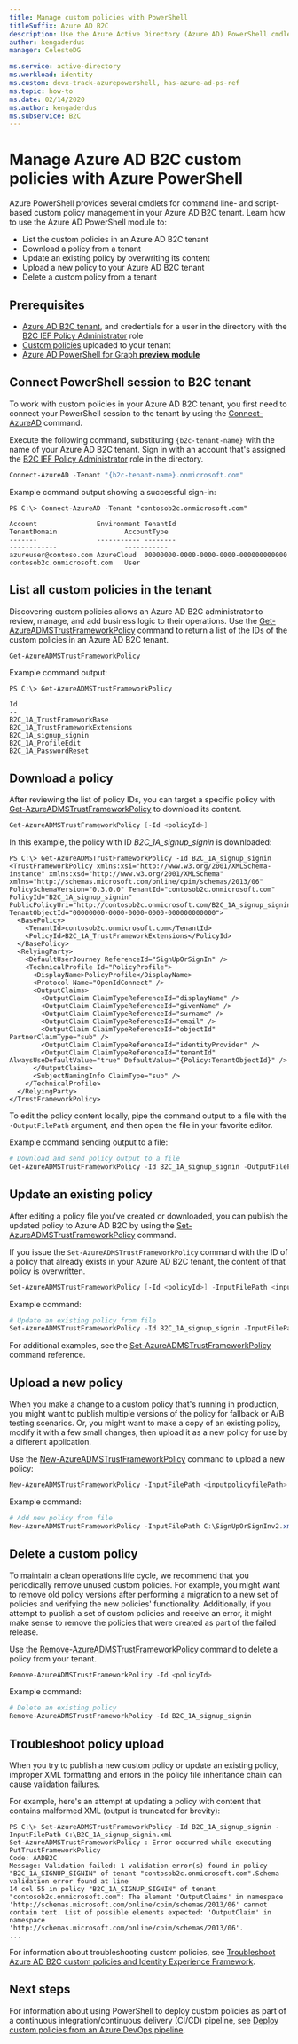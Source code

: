 ```yaml
---
title: Manage custom policies with PowerShell
titleSuffix: Azure AD B2C
description: Use the Azure Active Directory (Azure AD) PowerShell cmdlet for programmatic management of your Azure AD B2C custom policies. Create, read, update, and delete custom policies with PowerShell.
author: kengaderdus
manager: CelesteDG

ms.service: active-directory
ms.workload: identity
ms.custom: devx-track-azurepowershell, has-azure-ad-ps-ref
ms.topic: how-to
ms.date: 02/14/2020
ms.author: kengaderdus
ms.subservice: B2C
---
```


# Manage Azure AD B2C custom policies with Azure PowerShell

Azure PowerShell provides several cmdlets for command line- and script-based custom policy management in your Azure AD B2C tenant. Learn how to use the Azure AD PowerShell module to:

* List the custom policies in an Azure AD B2C tenant
* Download a policy from a tenant
* Update an existing policy by overwriting its content
* Upload a new policy to your Azure AD B2C tenant
* Delete a custom policy from a tenant

## Prerequisites

* [Azure AD B2C tenant](tutorial-create-tenant.md), and credentials for a user in the directory with the [B2C IEF Policy Administrator](../active-directory/roles/permissions-reference.md#b2c-ief-policy-administrator) role
* [Custom policies](tutorial-create-user-flows.md?pivots=b2c-custom-policy) uploaded to your tenant
* [Azure AD PowerShell for Graph **preview module**](/powershell/azure/active-directory/install-adv2)

## Connect PowerShell session to B2C tenant

To work with custom policies in your Azure AD B2C tenant, you first need to connect your PowerShell session to the tenant by using the [Connect-AzureAD][Connect-AzureAD] command.

Execute the following command, substituting `{b2c-tenant-name}` with the name of your Azure AD B2C tenant. Sign in with an account that's assigned the [B2C IEF Policy Administrator](../active-directory/roles/permissions-reference.md#b2c-ief-policy-administrator) role in the directory.

```PowerShell
Connect-AzureAD -Tenant "{b2c-tenant-name}.onmicrosoft.com"
```

Example command output showing a successful sign-in:

```Console
PS C:\> Connect-AzureAD -Tenant "contosob2c.onmicrosoft.com"

Account               Environment TenantId                             TenantDomain                 AccountType
-------               ----------- --------                             ------------                 -----------
azureuser@contoso.com AzureCloud  00000000-0000-0000-0000-000000000000 contosob2c.onmicrosoft.com   User
```

## List all custom policies in the tenant

Discovering custom policies allows an Azure AD B2C administrator to review, manage, and add business logic to their operations. Use the [Get-AzureADMSTrustFrameworkPolicy][Get-AzureADMSTrustFrameworkPolicy] command to return a list of the IDs of the custom policies in an Azure AD B2C tenant.

```PowerShell
Get-AzureADMSTrustFrameworkPolicy
```

Example command output:

```Console
PS C:\> Get-AzureADMSTrustFrameworkPolicy

Id
--
B2C_1A_TrustFrameworkBase
B2C_1A_TrustFrameworkExtensions
B2C_1A_signup_signin
B2C_1A_ProfileEdit
B2C_1A_PasswordReset
```

## Download a policy

After reviewing the list of policy IDs, you can target a specific policy with [Get-AzureADMSTrustFrameworkPolicy][Get-AzureADMSTrustFrameworkPolicy] to download its content.

```PowerShell
Get-AzureADMSTrustFrameworkPolicy [-Id <policyId>]
```

In this example, the policy with ID *B2C_1A_signup_signin* is downloaded:

```Console
PS C:\> Get-AzureADMSTrustFrameworkPolicy -Id B2C_1A_signup_signin
<TrustFrameworkPolicy xmlns:xsi="http://www.w3.org/2001/XMLSchema-instance" xmlns:xsd="http://www.w3.org/2001/XMLSchema" xmlns="http://schemas.microsoft.com/online/cpim/schemas/2013/06" PolicySchemaVersion="0.3.0.0" TenantId="contosob2c.onmicrosoft.com" PolicyId="B2C_1A_signup_signin" PublicPolicyUri="http://contosob2c.onmicrosoft.com/B2C_1A_signup_signin" TenantObjectId="00000000-0000-0000-0000-000000000000">
  <BasePolicy>
    <TenantId>contosob2c.onmicrosoft.com</TenantId>
    <PolicyId>B2C_1A_TrustFrameworkExtensions</PolicyId>
  </BasePolicy>
  <RelyingParty>
    <DefaultUserJourney ReferenceId="SignUpOrSignIn" />
    <TechnicalProfile Id="PolicyProfile">
      <DisplayName>PolicyProfile</DisplayName>
      <Protocol Name="OpenIdConnect" />
      <OutputClaims>
        <OutputClaim ClaimTypeReferenceId="displayName" />
        <OutputClaim ClaimTypeReferenceId="givenName" />
        <OutputClaim ClaimTypeReferenceId="surname" />
        <OutputClaim ClaimTypeReferenceId="email" />
        <OutputClaim ClaimTypeReferenceId="objectId" PartnerClaimType="sub" />
        <OutputClaim ClaimTypeReferenceId="identityProvider" />
        <OutputClaim ClaimTypeReferenceId="tenantId" AlwaysUseDefaultValue="true" DefaultValue="{Policy:TenantObjectId}" />
      </OutputClaims>
      <SubjectNamingInfo ClaimType="sub" />
    </TechnicalProfile>
  </RelyingParty>
</TrustFrameworkPolicy>
```

To edit the policy content locally, pipe the command output to a file with the `-OutputFilePath` argument, and then open the file in your favorite editor.

Example command sending output to a file:

```PowerShell
# Download and send policy output to a file
Get-AzureADMSTrustFrameworkPolicy -Id B2C_1A_signup_signin -OutputFilePath C:\RPPolicy.xml
```

## Update an existing policy

After editing a policy file you've created or downloaded, you can publish the updated policy to Azure AD B2C by using the [Set-AzureADMSTrustFrameworkPolicy][Set-AzureADMSTrustFrameworkPolicy] command.

If you issue the `Set-AzureADMSTrustFrameworkPolicy` command with the ID of a policy that already exists in your Azure AD B2C tenant, the content of that policy is overwritten.

```PowerShell
Set-AzureADMSTrustFrameworkPolicy [-Id <policyId>] -InputFilePath <inputpolicyfilePath> [-OutputFilePath <outputFilePath>]
```

Example command:

```PowerShell
# Update an existing policy from file
Set-AzureADMSTrustFrameworkPolicy -Id B2C_1A_signup_signin -InputFilePath C:\B2C_1A_signup_signin.xml
```

For additional examples, see the [Set-AzureADMSTrustFrameworkPolicy][Set-AzureADMSTrustFrameworkPolicy] command reference.

## Upload a new policy

When you make a change to a custom policy that's running in production, you might want to publish multiple versions of the policy for fallback or A/B testing scenarios. Or, you might want to make a copy of an existing policy, modify it with a few small changes, then upload it as a new policy for use by a different application.

Use the [New-AzureADMSTrustFrameworkPolicy][New-AzureADMSTrustFrameworkPolicy] command to upload a new policy:

```PowerShell
New-AzureADMSTrustFrameworkPolicy -InputFilePath <inputpolicyfilePath> [-OutputFilePath <outputFilePath>]
```

Example command:

```PowerShell
# Add new policy from file
New-AzureADMSTrustFrameworkPolicy -InputFilePath C:\SignUpOrSignInv2.xml
```

## Delete a custom policy

To maintain a clean operations life cycle, we recommend that you periodically remove unused custom policies. For example, you might want to remove old policy versions after performing a migration to a new set of policies and verifying the new policies' functionality. Additionally, if you attempt to publish a set of custom policies and receive an error, it might make sense to remove the policies that were created as part of the failed release.

Use the [Remove-AzureADMSTrustFrameworkPolicy][Remove-AzureADMSTrustFrameworkPolicy] command to delete a policy from your tenant.

```PowerShell
Remove-AzureADMSTrustFrameworkPolicy -Id <policyId>
```

Example command:

```PowerShell
# Delete an existing policy
Remove-AzureADMSTrustFrameworkPolicy -Id B2C_1A_signup_signin
```

## Troubleshoot policy upload

When you try to publish a new custom policy or update an existing policy, improper XML formatting and errors in the policy file inheritance chain can cause validation failures.

For example, here's an attempt at updating a policy with content that contains malformed XML (output is truncated for brevity):

```Console
PS C:\> Set-AzureADMSTrustFrameworkPolicy -Id B2C_1A_signup_signin -InputFilePath C:\B2C_1A_signup_signin.xml
Set-AzureADMSTrustFrameworkPolicy : Error occurred while executing PutTrustFrameworkPolicy
Code: AADB2C
Message: Validation failed: 1 validation error(s) found in policy "B2C_1A_SIGNUP_SIGNIN" of tenant "contosob2c.onmicrosoft.com".Schema validation error found at line
14 col 55 in policy "B2C_1A_SIGNUP_SIGNIN" of tenant "contosob2c.onmicrosoft.com": The element 'OutputClaims' in namespace
'http://schemas.microsoft.com/online/cpim/schemas/2013/06' cannot contain text. List of possible elements expected: 'OutputClaim' in namespace
'http://schemas.microsoft.com/online/cpim/schemas/2013/06'.
...
```

For information about troubleshooting custom policies, see [Troubleshoot Azure AD B2C custom policies and Identity Experience Framework](./troubleshoot.md).

## Next steps

For information about using PowerShell to deploy custom policies as part of a continuous integration/continuous delivery (CI/CD) pipeline, see [Deploy custom policies from an Azure DevOps pipeline](deploy-custom-policies-devops.md).

<!-- LINKS - External -->
[Connect-AzureAD]: /powershell/module/azuread/get-azureadmstrustframeworkpolicy
[Get-AzureADMSTrustFrameworkPolicy]: /powershell/module/azuread/get-azureadmstrustframeworkpolicy
[New-AzureADMSTrustFrameworkPolicy]: /powershell/module/azuread/new-azureadmstrustframeworkpolicy
[Remove-AzureADMSTrustFrameworkPolicy]: /powershell/module/azuread/remove-azureadmstrustframeworkpolicy
[Set-AzureADMSTrustFrameworkPolicy]: /powershell/module/azuread/set-azureadmstrustframeworkpolicy

